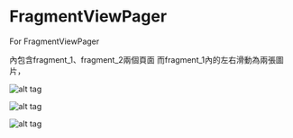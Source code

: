 # FragmentViewPager

For FragmentViewPager

內包含fragment_1、fragment_2兩個頁面
而fragment_1內的左右滑動為兩張圖片，

![alt tag](https://github.com/rhodonite/FragmentViewPager/blob/master/Screenshot/001.png.png)

![alt tag](https://github.com/rhodonite/FragmentViewPager/blob/master/Screenshot/002.png.png)

![alt tag](https://github.com/rhodonite/FragmentViewPager/blob/master/Screenshot/003.png.png)
